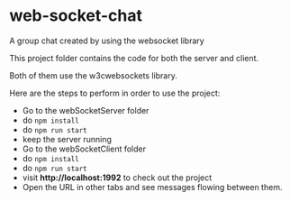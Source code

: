 # web-socket-chat
A group chat created by using the websocket library

This project folder contains the code for both the server and client. 

Both of them use the w3cwebsockets library. 

Here are the steps to perform in order to use the project:
- Go to the webSocketServer folder
- do <code>npm install</code>
- do <code>npm run start</code>
- keep the server running
- Go to the webSocketClient folder
- do <code>npm install</code>
- do <code>npm run start</code>
- visit **http://localhost:1992** to check out the project
- Open the URL in other tabs and see messages flowing between them.
